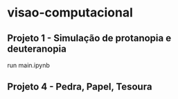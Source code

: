# visao-computacional

## Projeto 1 - Simulação de protanopia e deuteranopia
  run main.ipynb

## Projeto 4 - Pedra, Papel, Tesoura
